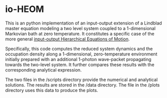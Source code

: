 # io-HEOM
This is an python implementation of an input-output extension of a Lindblad master equation modeling a two level system coupled to a 1-dimensional Markovian bath at zero temperature.
It constitutes a specific case of the more general [input-output Hierarchical Equations of Motion](https://arxiv.org/pdf/2408.12221).

Specifically, this code computes the reduced system dynamics and the occupation density along a 1-dimensional, zero-temperature environment initially prepared with an additional 1-photon wave-packet propagating towards the two-level system. It further compares these results with the corresponding analytical expression.

The two files in the /scripts directory provide the numerical and analytical solutions. The results are stored in the /data directory. The file in the /plots directory uses this data to produce the plots.
